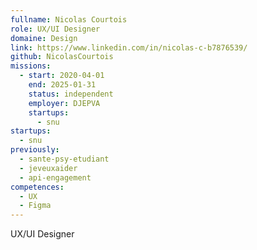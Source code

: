 ```yaml
---
fullname: Nicolas Courtois
role: UX/UI Designer
domaine: Design
link: https://www.linkedin.com/in/nicolas-c-b7876539/
github: NicolasCourtois
missions:
  - start: 2020-04-01
    end: 2025-01-31
    status: independent
    employer: DJEPVA
    startups:
      - snu
startups:
  - snu
previously:
  - sante-psy-etudiant
  - jeveuxaider
  - api-engagement
competences:
  - UX
  - Figma
---
```

UX/UI Designer